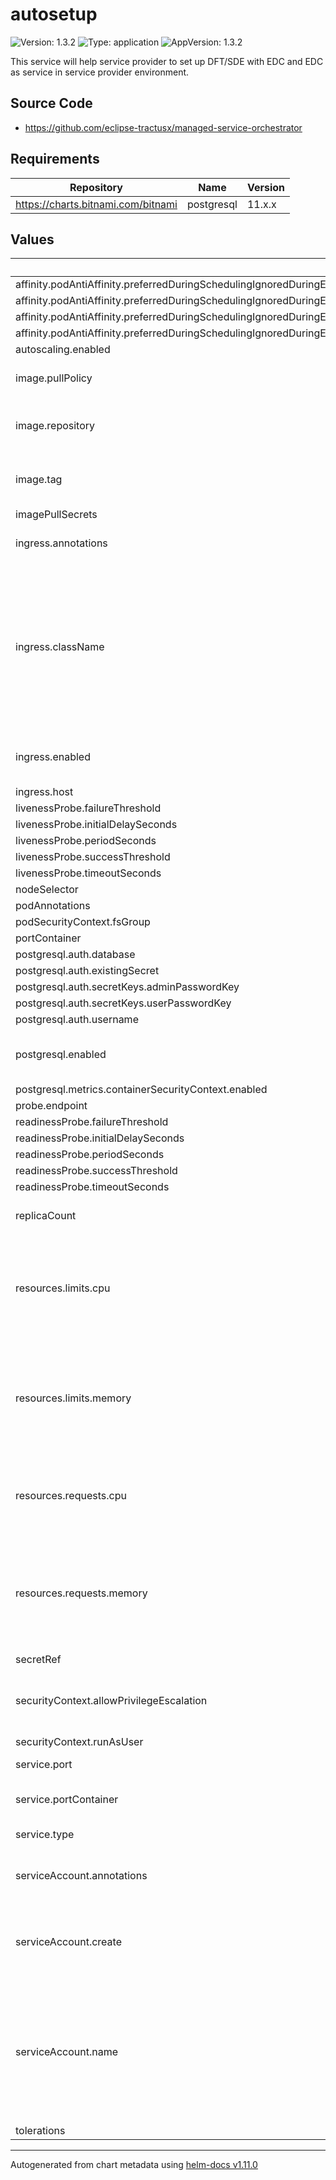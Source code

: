 # autosetup

![Version: 1.3.2](https://img.shields.io/badge/Version-1.3.2-informational?style=flat-square) ![Type: application](https://img.shields.io/badge/Type-application-informational?style=flat-square) ![AppVersion: 1.3.2](https://img.shields.io/badge/AppVersion-1.3.2-informational?style=flat-square)

This service will help service provider to set up DFT/SDE with EDC and EDC as service in service provider environment.

## Source Code

* <https://github.com/eclipse-tractusx/managed-service-orchestrator>

## Requirements

| Repository | Name | Version |
|------------|------|---------|
| https://charts.bitnami.com/bitnami | postgresql | 11.x.x |

## Values

| Key | Type | Default | Description |
|-----|------|---------|-------------|
| affinity.podAntiAffinity.preferredDuringSchedulingIgnoredDuringExecution[0].podAffinityTerm.labelSelector.matchExpressions[0].key | string | `"app.kubernetes.io/name"` |  |
| affinity.podAntiAffinity.preferredDuringSchedulingIgnoredDuringExecution[0].podAffinityTerm.labelSelector.matchExpressions[0].operator | string | `"DoesNotExist"` |  |
| affinity.podAntiAffinity.preferredDuringSchedulingIgnoredDuringExecution[0].podAffinityTerm.topologyKey | string | `"kubernetes.io/hostname"` |  |
| affinity.podAntiAffinity.preferredDuringSchedulingIgnoredDuringExecution[0].weight | int | `100` |  |
| autoscaling.enabled | bool | `false` |  |
| image.pullPolicy | string | `"Always"` | Set the Image Pull Policy |
| image.repository | string | `"ghcr.io/catenax-ng/tx-managed-service-orchestrator/autosetup"` | Image to use for deploying an application |
| image.tag | string | `""` | Image tage is defined in chart appVersion |
| imagePullSecrets | list | `[]` |  |
| ingress.annotations | object | `{"cert-manager.io/cluster-issuer":"letsencrypt-prod","nginx.ingress.kubernetes.io/affinity":"cookie","nginx.ingress.kubernetes.io/backend-protocol":"HTTP","nginx.ingress.kubernetes.io/session-cookie-max-age":"172800"}` | Annotations to add to the ingress |
| ingress.className | string | `"nginx"` | a reference to an Ingress Class resource that contains additional configuration including the name of the controller that should implement the class |
| ingress.enabled | bool | `false` | If you want to enable or disable the ingress |
| ingress.host | string | `""` |  |
| livenessProbe.failureThreshold | int | `3` |  |
| livenessProbe.initialDelaySeconds | int | `60` |  |
| livenessProbe.periodSeconds | int | `10` |  |
| livenessProbe.successThreshold | int | `1` |  |
| livenessProbe.timeoutSeconds | int | `1` |  |
| nodeSelector | object | `{}` |  |
| podAnnotations | object | `{}` |  |
| podSecurityContext.fsGroup | int | `2000` |  |
| portContainer | int | `9999` |  |
| postgresql.auth.database | string | `"orchdb"` |  |
| postgresql.auth.existingSecret | string | `"autosetup-int-secret"` |  |
| postgresql.auth.secretKeys.adminPasswordKey | string | `"postgres-password"` |  |
| postgresql.auth.secretKeys.userPasswordKey | string | `"password"` |  |
| postgresql.auth.username | string | `"orchdbuser"` |  |
| postgresql.enabled | bool | `true` | Enable the dependency postgres database |
| postgresql.metrics.containerSecurityContext.enabled | bool | `false` |  |
| probe.endpoint | string | `"/api/healthz"` |  |
| readinessProbe.failureThreshold | int | `3` |  |
| readinessProbe.initialDelaySeconds | int | `60` |  |
| readinessProbe.periodSeconds | int | `10` |  |
| readinessProbe.successThreshold | int | `1` |  |
| readinessProbe.timeoutSeconds | int | `1` |  |
| replicaCount | int | `1` | Number of Replicas for pods |
| resources.limits.cpu | string | `"600m"` | set a maximum amount of allows CPU utilization by specifying a limit on the container. |
| resources.limits.memory | string | `"2Gi"` | set a maximum amount of allows memory utilization by specifying a limit on the container. |
| resources.requests.cpu | string | `"600m"` | sets the minimum amount of CPU required for the container |
| resources.requests.memory | string | `"2Gi"` | set a minimum amount of allows memory utilization by specifying a limit on the container. |
| secretRef | string | `"autosetup-int-secret"` |  |
| securityContext.allowPrivilegeEscalation | bool | `false` | Controls whether a process can gain more privilege |
| securityContext.runAsUser | int | `1000` |  |
| service.port | int | `9999` | Port details for sevice |
| service.portContainer | int | `9999` | Container Port details for sevice |
| service.type | string | `"ClusterIP"` | Type of service |
| serviceAccount.annotations | object | `{}` | Annotations to add to the service account |
| serviceAccount.create | bool | `true` | Specifies whether a service account should be created |
| serviceAccount.name | string | `""` | The name of the service account to use. If not set and create is true, a name is generated using the fullname template |
| tolerations | list | `[]` |  |

----------------------------------------------
Autogenerated from chart metadata using [helm-docs v1.11.0](https://github.com/norwoodj/helm-docs/releases/v1.11.0)
